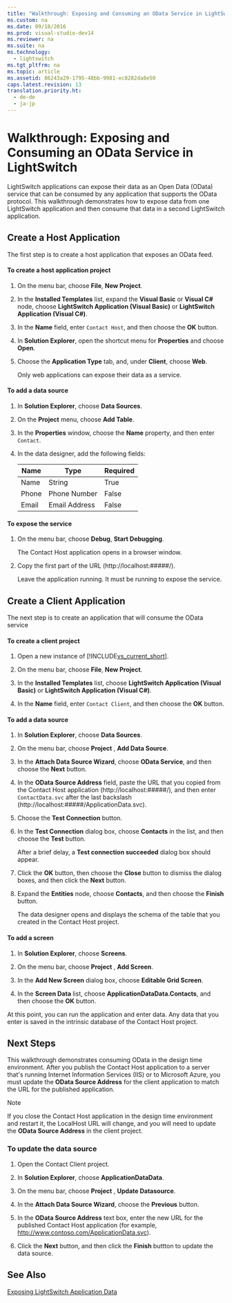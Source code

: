 ```yaml
---
title: "Walkthrough: Exposing and Consuming an OData Service in LightSwitch"
ms.custom: na
ms.date: 09/18/2016
ms.prod: visual-studio-dev14
ms.reviewer: na
ms.suite: na
ms.technology: 
  - lightswitch
ms.tgt_pltfrm: na
ms.topic: article
ms.assetid: 86243a29-1795-48bb-9981-ec8282da8e50
caps.latest.revision: 13
translation.priority.ht: 
  - de-de
  - ja-jp
---
```

# Walkthrough: Exposing and Consuming an OData Service in LightSwitch
LightSwitch applications can expose their data as an Open Data (OData) service that can be consumed by any application that supports the OData protocol. This walkthrough demonstrates how to expose data from one LightSwitch application and then consume that data in a second LightSwitch application.  
  
## Create a Host Application  
 The first step is to create a host application that exposes an OData feed.  
  
#### To create a host application project  
  
1.  On the menu bar, choose **File**, **New Project**.  
  
2.  In the **Installed Templates** list, expand the **Visual Basic** or **Visual C#** node, choose **LightSwitch Application (Visual Basic)** or **LightSwitch Application (Visual C#)**.  
  
3.  In the **Name** field, enter `Contact Host`, and then choose the **OK** button.  
  
4.  In **Solution Explorer**, open the shortcut menu for **Properties** and choose **Open**.  
  
5.  Choose the **Application Type** tab, and, under **Client**, choose **Web**.  
  
     Only web applications can expose their data as a service.  
  
#### To add a data source  
  
1.  In **Solution Explorer**, choose **Data Sources**.  
  
2.  On the **Project**  menu, choose **Add Table**.  
  
3.  In the **Properties** window, choose the **Name** property, and then enter `Contact`.  
  
4.  In the data designer, add the following fields:  
  
    |Name|Type|Required|  
    |----------|----------|--------------|  
    |Name|String|True|  
    |Phone|Phone Number|False|  
    |Email|Email Address|False|  
  
#### To expose the service  
  
1.  On the menu bar, choose **Debug**, **Start Debugging**.  
  
     The Contact Host application opens in a browser window.  
  
2.  Copy the first part of the URL (http://localhost:#####/).  
  
     Leave the application running. It must be running to expose the service.  
  
## Create a Client Application  
 The next step is to create an application that will consume the OData service  
  
#### To create a client project  
  
1.  Open a new instance of [!INCLUDE[vs_current_short](../vs140/includes/vs_current_short_md.md)].  
  
2.  On the menu bar, choose **File**, **New Project**.  
  
3.  In the **Installed Templates** list, choose **LightSwitch Application (Visual Basic)** or **LightSwitch Application (Visual C#)**.  
  
4.  In the **Name** field, enter `Contact Client`, and then choose the **OK** button.  
  
#### To add a data source  
  
1.  In **Solution Explorer**, choose **Data Sources**.  
  
2.  On the menu bar, choose **Project** , **Add Data Source**.  
  
3.  In the **Attach Data Source Wizard**, choose **OData Service**, and then choose the **Next** button.  
  
4.  In the **OData Source Address** field, paste the URL that you copied from the Contact Host application (http://localhost:#####/), and then enter `ContactData.svc` after the last backslash (http://localhost:#####/ApplicationData.svc).  
  
5.  Choose the **Test Connection** button.  
  
6.  In the **Test Connection** dialog box, choose **Contacts** in the list, and then choose the **Test** button.  
  
     After a brief delay, a **Test connection succeeded** dialog box should appear.  
  
7.  Click the **OK** button, then choose the **Close** button to dismiss the dialog boxes, and then click the **Next** button.  
  
8.  Expand the **Entities** node, choose **Contacts**, and then choose the **Finish** button.  
  
     The data designer opens and displays the schema of the table that you created in the Contact Host project.  
  
#### To add a screen  
  
1.  In **Solution Explorer**, choose **Screens**.  
  
2.  On the menu bar, choose **Project** , **Add Screen**.  
  
3.  In the **Add New Screen** dialog box, choose **Editable Grid Screen**.  
  
4.  In the **Screen Data** list, choose **ApplicationDataData.Contacts**, and then choose the **OK** button.  
  
 At this point, you can run the application and enter data. Any data that you enter is saved in the intrinsic database of the Contact Host project.  
  
## Next Steps  
 This walkthrough demonstrates consuming OData in the design time environment. After you publish the Contact Host application to a server that's running Internet Information Services (IIS) or to Microsoft Azure, you must update the **OData Source Address** for the client application to match the URL for the published application.  
  
> [!NOTE]
>  If you close the Contact Host application in the design time environment and restart it, the LocalHost URL will change, and you will need to update the **OData Source Address** in the client project.  
  
### To update the data source  
  
1.  Open the Contact Client project.  
  
2.  In **Solution Explorer**, choose **ApplicationDataData**.  
  
3.  On the menu bar, choose **Project** , **Update Datasource**.  
  
4.  In the **Attach Data Source Wizard**, choose the **Previous** button.  
  
5.  In the **OData Source Address** text box, enter the new URL for the published Contact Host application (for example, http://www.contoso.com/ApplicationData.svc).  
  
6.  Click the **Next** button, and then click the **Finish** buttton to update the data source.  
  
## See Also  
 [Exposing LightSwitch Application Data](../vs140/Exposing-LightSwitch-Application-Data.md)